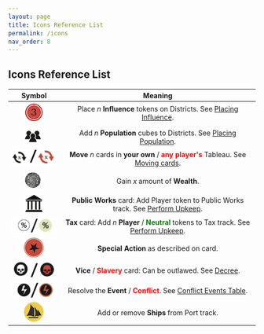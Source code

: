 ```yaml
---
layout: page
title: Icons Reference List
permalink: /icons
nav_order: 8
---
```

## Icons Reference List

| Symbol | Meaning |
| :---: | :---: |
| ![Influence](img/icons/influence.png) | Place *n* **Influence** tokens on Districts. See [Placing Influence](important-concepts#placing-influence). |
| ![Populate](img/icons/immigrants.png) | Add *n* **Population** cubes to Districts. See [Placing Population](important-concepts#placing-population). |
| ![Move](img/icons/move.png) | **Move** *n* cards in **your own** / <span style="color:red"><strong>any player's</strong></span> Tableau. See [Moving cards](important-concepts#moving-cards). |
| ![Wealth](img/icons/wealth.png) | Gain *x* amount of **Wealth**. |
| ![Public Work](img/icons/public_works.png) | **Public Works** card: Add Player token to Public Works track. See [Perform Upkeep](sequence-of-play#4-perform-upkeep). |
| ![Tax and Philanthropy](img/icons/tax_philanthropy.png) | **Tax** card: Add *n* **Player** / <span style="color:green"><strong>Neutral</strong></span> tokens to Tax track. See [Perform Upkeep](sequence-of-play#4-perform-upkeep). |
| ![Special](img/icons/special.png) | **Special Action** as described on card. |
| ![Vice and Slavery](img/icons/vice_slavery.png) | **Vice** / <span style="color:red"><strong>Slavery</strong></span> card: Can be outlawed. See [Decree](decree).  |
| ![Instant and Conflict](img/icons/instant_conflict.png) | Resolve the **Event** / <span style="color:red"><strong>Conflict</strong></span>. See [Conflict Events Table](conflict-events-table). |
| ![Ship](img/icons/add_ship.png) | Add or remove **Ships** from Port track. |